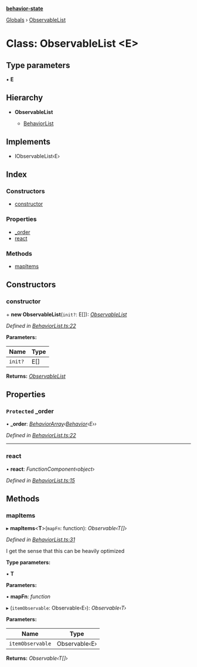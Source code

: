 **[behavior-state](../README.md)**

[Globals](../globals.md) › [ObservableList](observablelist.md)

# Class: ObservableList <**E**>

## Type parameters

▪ **E**

## Hierarchy

* **ObservableList**

  * [BehaviorList](behaviorlist.md)

## Implements

* IObservableList‹E›

## Index

### Constructors

* [constructor](observablelist.md#constructor)

### Properties

* [_order](observablelist.md#protected-_order)
* [react](observablelist.md#react)

### Methods

* [mapItems](observablelist.md#mapitems)

## Constructors

###  constructor

\+ **new ObservableList**(`init?`: E[]): *[ObservableList](observablelist.md)*

*Defined in [BehaviorList.ts:22](https://github.com/colelawrence/behavior-state/blob/b7cfacc/src/BehaviorList.ts#L22)*

**Parameters:**

Name | Type |
------ | ------ |
`init?` | E[] |

**Returns:** *[ObservableList](observablelist.md)*

## Properties

### `Protected` _order

• **_order**: *[BehaviorArray](behaviorarray.md)‹[Behavior](behavior.md)‹E››*

*Defined in [BehaviorList.ts:22](https://github.com/colelawrence/behavior-state/blob/b7cfacc/src/BehaviorList.ts#L22)*

___

###  react

• **react**: *FunctionComponent‹object›*

*Defined in [BehaviorList.ts:15](https://github.com/colelawrence/behavior-state/blob/b7cfacc/src/BehaviorList.ts#L15)*

## Methods

###  mapItems

▸ **mapItems**<**T**>(`mapFn`: function): *Observable‹T[]›*

*Defined in [BehaviorList.ts:31](https://github.com/colelawrence/behavior-state/blob/b7cfacc/src/BehaviorList.ts#L31)*

I get the sense that this can be heavily optimized

**Type parameters:**

▪ **T**

**Parameters:**

▪ **mapFn**: *function*

▸ (`itemObservable`: Observable‹E›): *Observable‹T›*

**Parameters:**

Name | Type |
------ | ------ |
`itemObservable` | Observable‹E› |

**Returns:** *Observable‹T[]›*